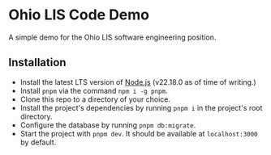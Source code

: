 # Ohio LIS Code Demo

A simple demo for the Ohio LIS software engineering position.

## Installation

- Install the latest LTS version of [Node.js](https://nodejs.org/en/download) (v22.18.0 as of time of writing.)
- Install `pnpm` via the command `npm i -g pnpm`.
- Clone this repo to a directory of your choice.
- Install the project's dependencies by running `pnpm i` in the project's root directory.
- Configure the database by running `pnpm db:migrate`.
- Start the project with `pnpm dev`. It should be available at `localhost:3000` by default.
